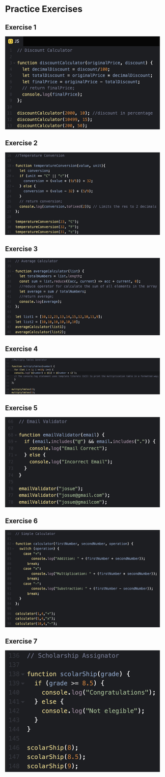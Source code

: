 # Practice Exercises

## Exercise 1

<img src="documents/js-exercise1.png">

## Exercise 2

<img src="documents/js-exercise2.png">

## Exercise 3

<img src="documents/js-exercise3.png">

## Exercise 4

<img src="documents/js-exercise4.png">

## Exercise 5

<img src="documents/js-exercise5.png">

## Exercise 6

<img src="documents/js-exercise6.png">

## Exercise 7

<img src="documents/js-exercise7.png">